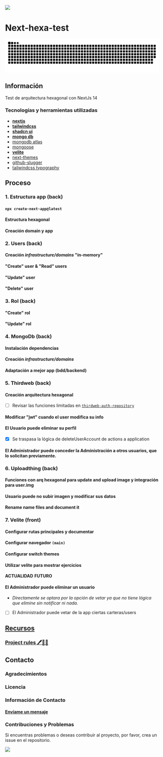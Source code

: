 <img src="https://user-images.githubusercontent.com/73097560/115834477-dbab4500-a447-11eb-908a-139a6edaec5c.gif">

# Next-hexa-test
<a href="https://github.com/SKRTEEEEEE">
<div align="center">
  <img  src="https://github.com/SKRTEEEEEE/SKRTEEEEEE/blob/main/resources/img/grid-snake.svg"
       alt="snake" />
</div>
</a>

<dialog>
  <p>Greetings, one and all!</p>
</dialog>

## Información
Test de arquitectura hexagonal con NextJs 14
### Tecnologías y herramientas utilizadas
- [**nextjs**](https://nextjs.org/)
- [**tailwindcss**](https://tailwindcss.com/)
- [**shadcn ui**](https://ui.shadcn.com/)
- [**mongo db**](https://www.mongodb.com/docs/)
- [mongodb atlas](https://www.mongodb.com/docs/atlas/getting-started/)
- [mongoose](https://mongoosejs.com/docs/guide.html)
- [**velite**](https://velite.js.org/)
- [next-themes](https://github.com/pacocoursey/next-themes)
- [github-slugger](https://www.npmjs.com/package/github-slugger/v/1.2.1)
- [tailwindcss typography](https://github.com/tailwindlabs/tailwindcss-typography)


## Proceso

### 1. Estructura app (back)
#### `npx create-next-app@latest`
#### Estructura hexagonal
#### Creación domain y app
### 2. Users (back)
#### Creación _infrastructure/domains_ "in-memory"
#### "Create" user & "Read" users
#### "Update" user
#### "Delete" user
### 3. Rol (back)
#### "Create" rol
#### "Update" rol
### 4. MongoDb (back)
#### Instalación dependencias
#### Creación _infrastructure/domains_
#### Adaptación a mejor app (bdd/backend)
### 5. Thirdweb (back)
#### Creación arquitectura hexagonal
- [ ] Revisar las funciones limitadas en [`thirdweb-auth-repository`](/src/core/infrastructure/repositories/thirdweb-auth-repository.ts)
#### Modificar "jwt" cuando el user modifica su info
#### El Usuario puede eliminar su perfil
- [x] Se traspasa la lógica de deleteUserAccount de actions a application
#### El Administrador puede conceder la Administración a otros usuarios, que lo solicitan previamente.
### 6. Uploadthing (back)
#### Funciones con arq hexagonal para update and upload image y integración para user.img
#### Usuario puede no subir imagen y modificar sus datos
#### Rename name files and document it
### 7. Velite (front)
#### Configurar rutas principales y documentar
#### Configurar navegador `(main)`
#### Configurar switch themes
#### Utilizar velite para mostrar ejercicios
**ACTUALIDAD**
**FUTURO**
#### El Administrador puede eliminar un usuario
- _Directamente se optara por la opción de vetar ya que no tiene lógica que elimine sin notificar ni nada._
- [ ] El Administrador puede vetar de la app ciertas carteras/users

## [Recursos](https://github.com/SKRTEEEEEE/markdowns)
### [Project rules 🖊️🧑‍💻](/docs/hexa-rulez.md)

## Contacto

### Agradecimientos

### Licencia

### Información de Contacto

#### [Envíame un mensaje](mailto:adanreh.m@gmail.com)

### Contribuciones y Problemas

Si encuentras problemas o deseas contribuir al proyecto, por favor, crea un issue en el repositorio.

<img src="https://user-images.githubusercontent.com/73097560/115834477-dbab4500-a447-11eb-908a-139a6edaec5c.gif">
